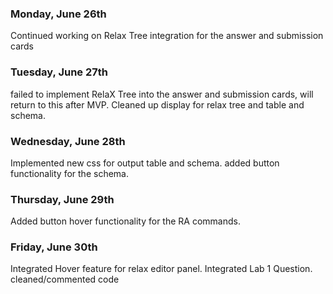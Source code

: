 ### Monday, June 26th
Continued working on Relax Tree integration for the answer and submission cards

### Tuesday, June 27th
failed to implement RelaX Tree into the answer and submission cards, will return to this after MVP. 
Cleaned up display for relax tree and table and schema.

### Wednesday, June 28th
Implemented new css for output table and schema. added button functionality for the schema.

### Thursday, June 29th
Added button hover functionality for the RA commands.

### Friday, June 30th
Integrated Hover feature for relax editor panel.
Integrated Lab 1 Question.
cleaned/commented code